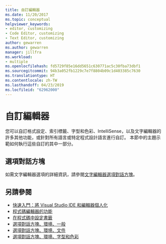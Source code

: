 ```yaml
---
title: 自訂編輯器
ms.date: 11/20/2017
ms.topic: conceptual
helpviewer_keywords:
- editor, customizing
- Code Editor, customizing
- Text Editor, customizing
author: gewarren
ms.author: gewarren
manager: jillfra
ms.workload:
- multiple
ms.openlocfilehash: fd5729f85e16dd5651c630771ac5c30fba73dbf1
ms.sourcegitcommit: 94b3a052fb1229c7e7f8804b09c1d403385c7630
ms.translationtype: HT
ms.contentlocale: zh-TW
ms.lasthandoff: 04/23/2019
ms.locfileid: "62962000"
---
```

# <a name="customize-the-editor"></a>自訂編輯器

您可以自訂格式設定、索引標籤、字型和色彩、IntelliSense，以及文字編輯器的許多其他功能，或針對所有語言或特定程式設計語言進行自訂。 本節中的主題示範如何執行這些自訂的其中一部分。

## <a name="options-dialog-box"></a>選項對話方塊

如需文字編輯器選項的詳細資訊，請參閱[文字編輯器選項對話方塊](../ide/reference/text-editor-options-dialog-box.md)。

## <a name="see-also"></a>另請參閱

- [快速入門：將 Visual Studio IDE 和編輯器個人化](../ide/quickstart-personalize-the-ide.md)
- [程式碼編輯器的功能](../ide/writing-code-in-the-code-and-text-editor.md)
- [在程式碼中設定書籤](../ide/setting-bookmarks-in-code.md)
- [選項對話方塊、環境、一般](../ide/reference/general-environment-options-dialog-box.md)
- [選項對話方塊、環境、文件](../ide/reference/documents-environment-options-dialog-box.md)
- [選項對話方塊、環境、字型和色彩](../ide/reference/fonts-and-colors-environment-options-dialog-box.md)